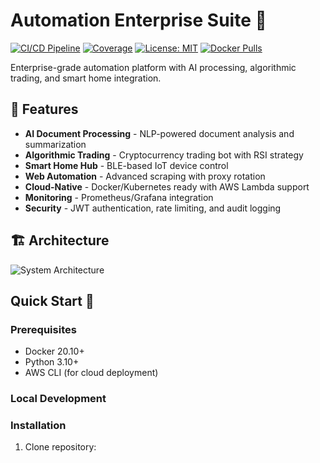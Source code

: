 # Automation Enterprise Suite 🚀

[![CI/CD Pipeline](https://github.com/yourusername/automation-enterprise/actions/workflows/main.yml/badge.svg)](https://github.com/yourusername/automation-enterprise/actions)
[![Coverage](https://img.shields.io/badge/coverage-85%25-green)](https://github.com/yourusername/automation-enterprise)
[![License: MIT](https://img.shields.io/badge/License-MIT-yellow.svg)](https://opensource.org/licenses/MIT)
[![Docker Pulls](https://img.shields.io/docker/pulls/yourdocker/automation-enterprise)](https://hub.docker.com/r/yourdocker/automation-enterprise)

Enterprise-grade automation platform with AI processing, algorithmic trading, and smart home integration.

## 🌟 Features

- **AI Document Processing** - NLP-powered document analysis and summarization
- **Algorithmic Trading** - Cryptocurrency trading bot with RSI strategy
- **Smart Home Hub** - BLE-based IoT device control
- **Web Automation** - Advanced scraping with proxy rotation
- **Cloud-Native** - Docker/Kubernetes ready with AWS Lambda support
- **Monitoring** - Prometheus/Grafana integration
- **Security** - JWT authentication, rate limiting, and audit logging

## 🏗️ Architecture

![System Architecture](docs/architecture.png)

## Quick Start 🚀

### Prerequisites
- Docker 20.10+
- Python 3.10+
- AWS CLI (for cloud deployment)

### Local Development

### Installation

1. Clone repository: 
